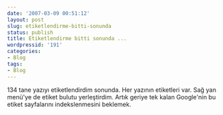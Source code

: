 ```yaml
---
date: '2007-03-09 00:51:12'
layout: post
slug: etiketlendirme-bitti-sonunda
status: publish
title: Etiketlendirme bitti sonunda ...
wordpressid: '191'
categories:
- Blog
tags:
- Blog
---
```


134 tane yazıyı etiketlendirdim sonunda. Her yazının etiketleri var. Sağ yan menü'ye de etiket bulutu yerleştirdim. Artık geriye tek kalan Google'nin bu etiket sayfalarını indekslenmesini beklemek. 

